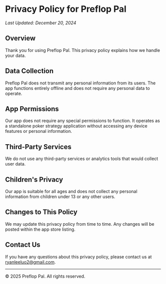 # Privacy Policy for Preflop Pal

*Last Updated: December 20, 2024*

## Overview
Thank you for using Preflop Pal. This privacy policy explains how we handle your data.

## Data Collection
Preflop Pal does not transmit any personal information from its users. The app functions entirely offline and does not require any personal data to operate.

## App Permissions
Our app does not require any special permissions to function. It operates as a standalone poker strategy application without accessing any device features or personal information.

## Third-Party Services
We do not use any third-party services or analytics tools that would collect user data.

## Children's Privacy
Our app is suitable for all ages and does not collect any personal information from children under 13 or any other users.

## Changes to This Policy
We may update this privacy policy from time to time. Any changes will be posted within the app store listing.

## Contact Us
If you have any questions about this privacy policy, please contact us at ryanleeluo2@gmail.com.

---
© 2025 Preflop Pal. All rights reserved.
